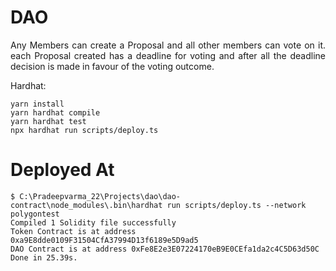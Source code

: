 # DAO

<p align="justify">
Any Members can create a Proposal and all other members can vote on it.
each Proposal created has a deadline for voting and after all the deadline
decision is made in favour of the voting outcome.
</p>





Hardhat: 
```shell
yarn install
yarn hardhat compile
yarn hardhat test
npx hardhat run scripts/deploy.ts
```


# Deployed At
```
$ C:\Pradeepvarma_22\Projects\dao\dao-contract\node_modules\.bin\hardhat run scripts/deploy.ts --network polygontest
Compiled 1 Solidity file successfully
Token Contract is at address 0xa9E8dde0109F31504CfA37994D13f6189e5D9ad5
DAO Contract is at address 0xFe8E2e3E07224170eB9E0CEfa1da2c4C5D63d50C
Done in 25.39s.
```